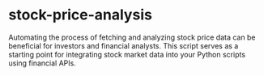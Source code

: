 # stock-price-analysis

Automating the process of fetching and analyzing stock price data can be beneficial for investors and financial analysts. This script serves as a starting point for integrating stock market data into your Python scripts using financial APIs.

